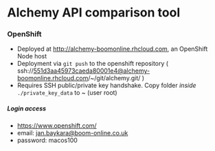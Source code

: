 # Alchemy API comparison tool

### OpenShift
* Deployed at http://alchemy-boomonline.rhcloud.com, an OpenShift Node host
* Deployment via `git push` to the openshift repository ( ssh://551d3aa45973caeda80001e4@alchemy-boomonline.rhcloud.com/~/git/alchemy.git/ )
* Requires SSH public/private key handshake. Copy folder _inside_ `./private_key_data` to ~ (user root)

##### Login access
* https://www.openshift.com/
* email: jan.baykara@boom-online.co.uk
* password: macos100
